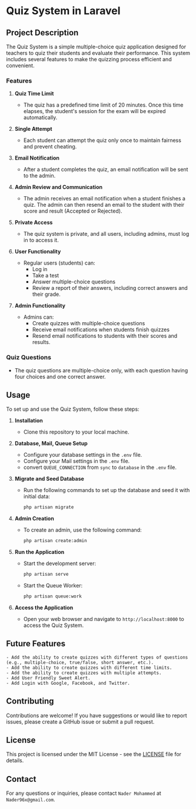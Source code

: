 # Quiz System in Laravel

## Project Description
The Quiz System is a simple multiple-choice quiz application designed for teachers to quiz their students and evaluate their performance. This system includes several features to make the quizzing process efficient and convenient.

### Features

1. **Quiz Time Limit**
    - The quiz has a predefined time limit of 20 minutes. Once this time elapses, the student's session for the exam will be expired automatically.

2. **Single Attempt**
    - Each student can attempt the quiz only once to maintain fairness and prevent cheating.

3. **Email Notification**
    - After a student completes the quiz, an email notification will be sent to the admin.

4. **Admin Review and Communication**
    - The admin receives an email notification when a student finishes a quiz. The admin can then resend an email to the student with their score and result (Accepted or Rejected).

5. **Private Access**
    - The quiz system is private, and all users, including admins, must log in to access it.

6. **User Functionality**
    - Regular users (students) can:
        - Log in
        - Take a test
        - Answer multiple-choice questions
        - Review a report of their answers, including correct answers and their grade.

7. **Admin Functionality**
    - Admins can:
        - Create quizzes with multiple-choice questions
        - Receive email notifications when students finish quizzes
        - Resend email notifications to students with their scores and results.

### Quiz Questions
- The quiz questions are multiple-choice only, with each question having four choices and one correct answer.

## Usage
To set up and use the Quiz System, follow these steps:

1. **Installation**
    - Clone this repository to your local machine.

2. **Database, Mail, Queue Setup**
    - Configure your database settings in the `.env` file.
    - Configure your Mail settings in the `.env` file.
    - convert `QUEUE_CONNECTION` from `sync` to `database` in the `.env` file.

3. **Migrate and Seed Database**
    - Run the following commands to set up the database and seed it with initial data:
      ```bash
      php artisan migrate
      ```

4. **Admin Creation**
    - To create an admin, use the following command:
      ```bash
      php artisan create:admin
      ```

5. **Run the Application**
    - Start the development server:
      ```bash
      php artisan serve
      ```
    - Start the Queue Worker:
      ```bash
      php artisan queue:work
      ```

6. **Access the Application**
    - Open your web browser and navigate to `http://localhost:8000` to access the Quiz System.

##  Future Features
    - Add the ability to create quizzes with different types of questions (e.g., multiple-choice, true/false, short answer, etc.).
    - Add the ability to create quizzes with different time limits.
    - Add the ability to create quizzes with multiple attempts.
    - Add User Friendly Sweet Alert.
    - Add Login with Google, Facebook, and Twitter.


## Contributing
Contributions are welcome! If you have suggestions or would like to report issues, please create a GitHub issue or submit a pull request.

## License
This project is licensed under the MIT License - see the [LICENSE](LICENSE) file for details.

## Contact
For any questions or inquiries, please contact `Nader Mohammed` at `Nader96x@gmail.com`.
